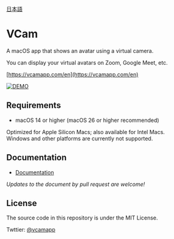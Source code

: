 [日本語](README.ja.md)

# VCam
A macOS app that shows an avatar using a virtual camera.

You can display your virtual avatars on Zoom, Google Meet, etc.

[https://vcamapp.com/en](https://vcamapp.com/en)

[![DEMO](https://github-production-user-asset-6210df.s3.amazonaws.com/8188636/261830133-3486c19a-0625-4a4b-a008-d60c9a3ff52f.png)](https://www.youtube.com/watch?v=5gm7-L174zc)

## Requirements
- macOS 14 or higher (macOS 26 or higher recommended)

Optimized for Apple Silicon Macs; also available for Intel Macs.  
Windows and other platforms are currently not supported.

## Documentation
- [Documentation](https://docs.vcamapp.com)

*Updates to the document by pull request are welcome!*

## License
The source code in this repository is under the MIT License.

Twttier: [@vcamapp](https://twitter.com/vcamapp)
